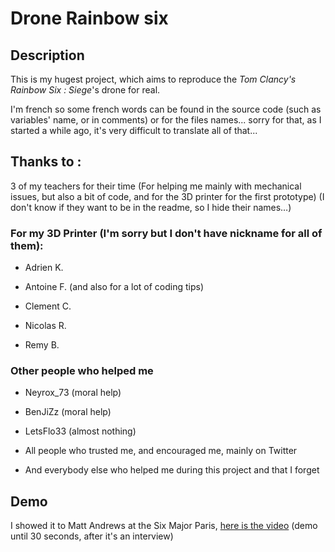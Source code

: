 # **Drone Rainbow six**

## Description

This is my hugest project, which aims to reproduce the *Tom Clancy's Rainbow Six : Siege*'s drone for real.

I'm french so some french words can be found in the source code (such as variables' name, or in comments) or for the files names... sorry for that, as I started a while ago, it's very difficult to translate all of that...

## Thanks to :

3 of my teachers for their time (For helping me mainly with mechanical issues, but also a bit of code, and for the 3D printer for the first prototype) (I don\'t know if they want to be in the readme, so I hide their names…)

### For my 3D Printer (I'm sorry but I don't have nickname for all of them):

- Adrien K.

- Antoine F. (and also for a lot of coding tips)

- Clement C.

- Nicolas R.

- Remy B.

### Other people who helped me

- Neyrox_73 (moral help)

- BenJiZz (moral help)

- LetsFlo33 (almost nothing)

- All people who trusted me, and encouraged me, mainly on Twitter

- And everybody else who helped me during this project and that I forget

## Demo
I showed it to Matt Andrews at the Six Major Paris, [here is the video](https://youtu.be/hxIm6sGM5Ik) (demo until 30 seconds, after it's an interview)
